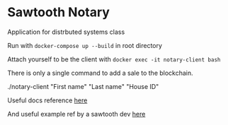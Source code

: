 # Sawtooth Notary
Application for distrbuted systems class


Run with `docker-compose up --build` in root directory

Attach yourself to be the client with  `docker exec -it notary-client bash`


There is only a single command to add a sale to the blockchain.

./notary-client "First name" "Last name" "House ID"

Useful docs reference [here](https://sawtooth.hyperledger.org/docs/core/releases/1.0.1/introduction.html)

And useful example ref by a sawtooth dev [here](github.com/inteldan/sawtooth-cookiejar)
